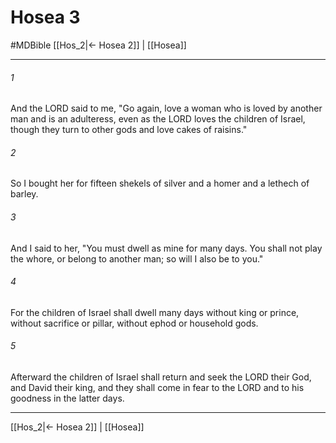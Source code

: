 # Hosea 3
#MDBible
[[Hos_2|← Hosea 2]] | [[Hosea]]

***

###### 1 

And the LORD said to me, "Go again, love a woman who is loved by another man and is an adulteress, even as the LORD loves the children of Israel, though they turn to other gods and love cakes of raisins." 

###### 2 

So I bought her for fifteen shekels of silver and a homer and a lethech of barley. 

###### 3 

And I said to her, "You must dwell as mine for many days. You shall not play the whore, or belong to another man; so will I also be to you." 

###### 4 

For the children of Israel shall dwell many days without king or prince, without sacrifice or pillar, without ephod or household gods. 

###### 5 

Afterward the children of Israel shall return and seek the LORD their God, and David their king, and they shall come in fear to the LORD and to his goodness in the latter days. 

***

[[Hos_2|← Hosea 2]] | [[Hosea]]
